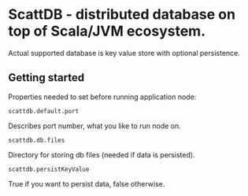 # ScattDB - distributed database on top of Scala/JVM ecosystem.

Actual supported database is key value store with optional persistence.

## Getting started

Properties needed to set before running application node:
```    
scattdb.default.port
```
Describes port number, what you like to run node on.

```
scattdb.db.files
```
Directory for storing db files (needed if data is persisted).

```
scattdb.persistKeyValue
```
True if you want to persist data, false otherwise.
